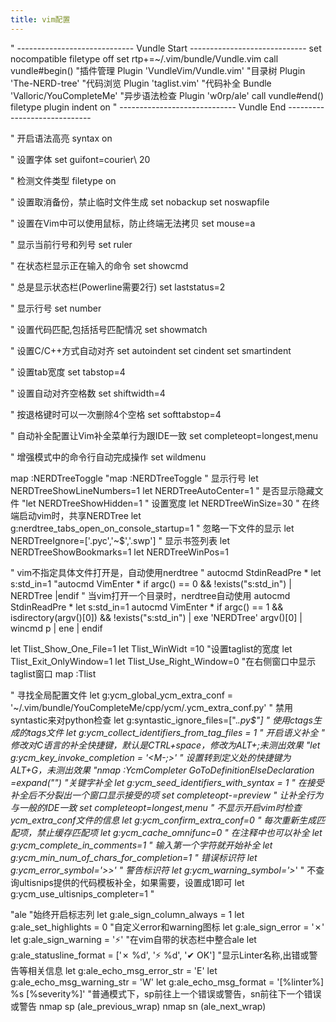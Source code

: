 ```yaml
---
title: vim配置
---
```

" ----------------------------- Vundle Start -----------------------------
set nocompatible
filetype off
set rtp+=~/.vim/bundle/Vundle.vim
call vundle#begin()
"插件管理
Plugin 'VundleVim/Vundle.vim'
"目录树
Plugin 'The-NERD-tree'
"代码浏览
Plugin 'taglist.vim'
"代码补全
Bundle 'Valloric/YouCompleteMe'
"异步语法检查
Plugin 'w0rp/ale'
call vundle#end()
filetype plugin indent on
" ----------------------------- Vundle End   -----------------------------
<!--more-->

" 开启语法高亮
syntax on

" 设置字体
set guifont=courier\ 20

" 检测文件类型
filetype on

" 设置取消备份，禁止临时文件生成
set nobackup
set noswapfile

" 设置在Vim中可以使用鼠标，防止终端无法拷贝
set mouse=a

" 显示当前行号和列号
set ruler

" 在状态栏显示正在输入的命令
set showcmd

" 总是显示状态栏(Powerline需要2行)
set laststatus=2

" 显示行号
set number

" 设置代码匹配,包括括号匹配情况
set showmatch

" 设置C/C++方式自动对齐
set autoindent
set cindent
set smartindent

" 设置tab宽度
set tabstop=4

" 设置自动对齐空格数
set shiftwidth=4

" 按退格键时可以一次删除4个空格
set softtabstop=4

" 自动补全配置让Vim补全菜单行为跟IDE一致
set completeopt=longest,menu

" 增强模式中的命令行自动完成操作
set wildmenu




map <F5> :NERDTreeToggle<CR>
"map <C-n> :NERDTreeToggle<CR>
" 显示行号
let NERDTreeShowLineNumbers=1
let NERDTreeAutoCenter=1
" 是否显示隐藏文件
"let NERDTreeShowHidden=1
" 设置宽度
let NERDTreeWinSize=30
" 在终端启动vim时，共享NERDTree
let g:nerdtree_tabs_open_on_console_startup=1
" 忽略一下文件的显示
let NERDTreeIgnore=['\.pyc','\~$','\.swp']
" 显示书签列表
let NERDTreeShowBookmarks=1
let NERDTreeWinPos=1

" vim不指定具体文件打开是，自动使用nerdtree
" autocmd StdinReadPre * let s:std_in=1
"autocmd VimEnter * if argc() == 0 && !exists("s:std_in") | NERDTree |endif
" 当vim打开一个目录时，nerdtree自动使用
 autocmd StdinReadPre * let s:std_in=1
 autocmd VimEnter * if argc() == 1 && isdirectory(argv()[0]) && !exists("s:std_in") | exe 'NERDTree' argv()[0] | wincmd p | ene | endif



let Tlist_Show_One_File=1
let Tlist_WinWidt =10              "设置taglist的宽度
let Tlist_Exit_OnlyWindow=1
let Tlist_Use_Right_Window=0        "在右侧窗口中显示taglist窗口
map <F6> :Tlist<CR>

" 寻找全局配置文件
let g:ycm_global_ycm_extra_conf = '~/.vim/bundle/YouCompleteMe/cpp/ycm/.ycm_extra_conf.py'
" 禁用syntastic来对python检查
let g:syntastic_ignore_files=[".*\.py$"]
" 使用ctags生成的tags文件
let g:ycm_collect_identifiers_from_tag_files = 1
" 开启语义补全
" 修改对C语言的补全快捷键，默认是CTRL+space，修改为ALT+;未测出效果
"let g:ycm_key_invoke_completion = '<M-;>'
" 设置转到定义处的快捷键为ALT+G，未测出效果
"nmap <M-g> :YcmCompleter GoToDefinitionElseDeclaration <C-R>=expand("<cword>")<CR><CR>
"关键字补全
let g:ycm_seed_identifiers_with_syntax = 1
" 在接受补全后不分裂出一个窗口显示接受的项
set completeopt-=preview
" 让补全行为与一般的IDE一致
set completeopt=longest,menu
" 不显示开启vim时检查ycm_extra_conf文件的信息
let g:ycm_confirm_extra_conf=0
" 每次重新生成匹配项，禁止缓存匹配项
let g:ycm_cache_omnifunc=0
" 在注释中也可以补全
let g:ycm_complete_in_comments=1
" 输入第一个字符就开始补全
let g:ycm_min_num_of_chars_for_completion=1
" 错误标识符
let g:ycm_error_symbol='>>'
" 警告标识符
let g:ycm_warning_symbol='>*'
" 不查询ultisnips提供的代码模板补全，如果需要，设置成1即可
 let g:ycm_use_ultisnips_completer=1
"

"ale
"始终开启标志列
let g:ale_sign_column_always = 1
let g:ale_set_highlights = 0
"自定义error和warning图标
let g:ale_sign_error = '✗'
let g:ale_sign_warning = '⚡'
"在vim自带的状态栏中整合ale
let g:ale_statusline_format = ['✗ %d', '⚡ %d', '✔ OK']
"显示Linter名称,出错或警告等相关信息
let g:ale_echo_msg_error_str = 'E'
let g:ale_echo_msg_warning_str = 'W'
let g:ale_echo_msg_format = '[%linter%] %s [%severity%]'
"普通模式下，sp前往上一个错误或警告，sn前往下一个错误或警告
nmap sp <Plug>(ale_previous_wrap)
nmap sn <Plug>(ale_next_wrap)

